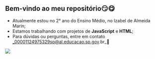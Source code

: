 ## Bem-vindo ao meu repositório😏😋
- Atualmente estou no 2° ano do Ensino Médio, no Izabel de Almeida Marin;
- Estamos trabalhando com projetos de **JavaScript** e **HTML**;
- Para dúvidas ou perguntas, entre em contato _00001124975329sp@al.educacao.sp.gov.br_📩

![](https://media1.tenor.com/m/oHws3K2bKe0AAAAd/blue-lock-nagi-seishiro-blue-lock.gif)

